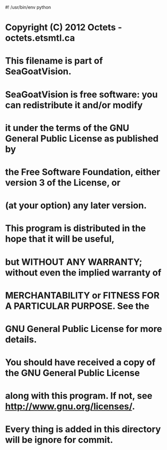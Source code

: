 #! /usr/bin/env python

#    Copyright (C) 2012  Octets - octets.etsmtl.ca
#
#    This filename is part of SeaGoatVision.
#
#    SeaGoatVision is free software: you can redistribute it and/or modify
#    it under the terms of the GNU General Public License as published by
#    the Free Software Foundation, either version 3 of the License, or
#    (at your option) any later version.
#
#    This program is distributed in the hope that it will be useful,
#    but WITHOUT ANY WARRANTY; without even the implied warranty of
#    MERCHANTABILITY or FITNESS FOR A PARTICULAR PURPOSE.  See the
#    GNU General Public License for more details.
#
#    You should have received a copy of the GNU General Public License
#    along with this program.  If not, see <http://www.gnu.org/licenses/>.



# Every thing is added in this directory will be ignore for commit.
